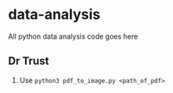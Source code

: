 # data-analysis
All python data analysis code goes here

## Dr Trust
1. Use ```python3 pdf_to_image.py <path_of_pdf>```
